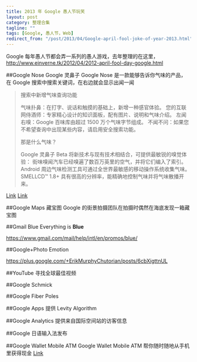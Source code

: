 ```yaml
---
title: 2013 年 Google 愚人节玩笑
layout: post
category: 整理合集
tagline: ""
tags: [Google, 愚人节，Web]
redirect_from: "/post/2013/04/Google-april-fool-joke-of-year-2013.html"
---
```


Google 每年愚人节都会弄一系列的愚人游戏，去年整理的在这里，<http://www.einverne.tk/2012/04/2012-april-fool-day-google.html>

##Google Nose Google 灵鼻子
Google Nose 是一款能够告诉你气味的产品，在 Google 搜索中搜索关键词，在右边就会显示出闻一闻

> 搜索中新增气味查询功能
>
> 气味扑鼻：在打字、说话和触摸的基础上，新增一种感官体验。
> 您的互联网侍酒师：专家精心设计的知识面板，配有图片、说明和气味介绍。
> 左闻右嗅：Google 百味库由超过 1500 万个气味字节组成。
> 不闻不问：如果您不希望查询中出现某些内容，请启用安全搜索功能。
>
> 那是什么气味？
>
> Google 灵鼻子 Beta 将新技术与现有技术相结合，可提供最敏锐的嗅觉体验：
> 街味嗅闻汽车已经嗅遍了数百万英里的空气，并将它们编入了索引。
> Android 周边气味检测工具可通过全世界最敏感的移动操作系统收集气味。
> SMELLCD™ 1.8+ 具有很高的分辨率，能精确地控制气味并将气味散播开来。

[Link](https://www.google.com/intl/en/landing/nose/) [Link](http://www.google.com.tw/intl/zh-CN/landing/nose/)

##Google Maps 藏宝图
Google 的街景拍摄团队在拍摄时偶然在海底发现一箱藏宝图

##Gmail Blue
Everything is **Blue**

<https://www.gmail.com/mail/help/intl/en/promos/blue/>

##Google+Photo Emotion

<https://plus.google.com/+ErikMurphyChutorian/posts/6cbXigttnUL>

##YouTube 寻找全球最佳视频

##Google Schmick

##Google Fiber Poles

##Google Apps 提供 Levity Algorithm

##Google Analytics 提供来自国际空间站的访客信息

##Google 日语输入法发布

##Google Wallet Mobile ATM
Google Wallet Mobile ATM 帮你随时随地从手机里获得现金
[Link](http://www.guao.hk/posts/%e3%80%904-1%e3%80%91google-wallet-mobile-atm-%e5%b8%ae%e4%bd%a0%e9%9a%8f%e6%97%b6%e9%9a%8f%e5%9c%b0%e4%bb%8e%e6%89%8b%e6%9c%ba%e9%87%8c%e8%8e%b7%e5%be%97%e7%8e%b0%e9%87%91.html)



